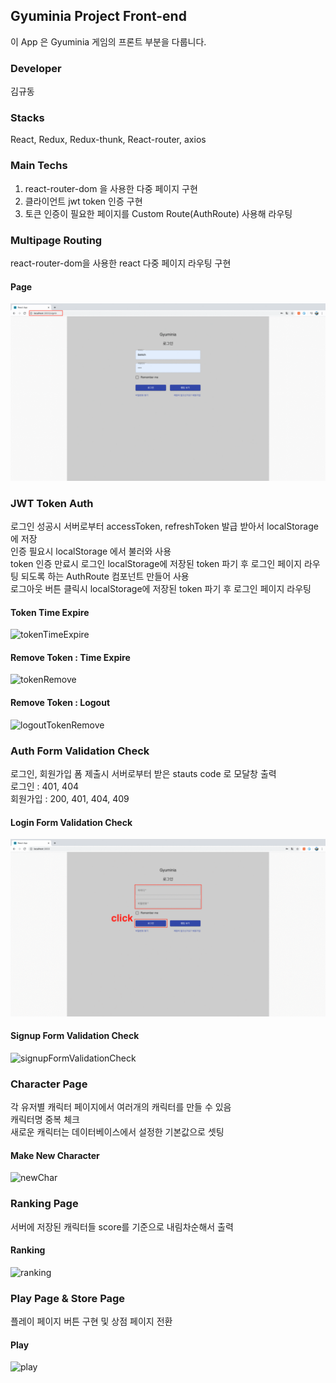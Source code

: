 ## Gyuminia Project Front-end

이 App 은 Gyuminia 게임의 프론트 부분을 다룹니다.

### Developer

김규동

### Stacks

React, Redux, Redux-thunk, React-router, axios

### Main Techs

1. react-router-dom 을 사용한 다중 페이지 구현
2. 클라이언트 jwt token 인증 구현
3. 토큰 인증이 필요한 페이지를 Custom Route(AuthRoute) 사용해 라우팅

### Multipage Routing

react-router-dom을 사용한 react 다중 페이지 라우팅 구현

#### Page

![routingPage](./src/images/routing/routingPage.gif)

### JWT Token Auth

로그인 성공시 서버로부터 accessToken, refreshToken 발급 받아서 localStorage에 저장  
인증 필요시 localStorage 에서 불러와 사용  
token 인증 만료시 로그인 localStorage에 저장된 token 파기 후 로그인 페이지 라우팅 되도록 하는 AuthRoute 컴포넌트 만들어 사용  
로그아웃 버튼 클릭시 localStorage에 저장된 token 파기 후 로그인 페이지 라우팅

#### Token Time Expire

![tokenTimeExpire](./src/images/jwt/tokenTimeExpire.gif)

#### Remove Token : Time Expire

![tokenRemove](./src/images/jwt/tokenRemove.gif)

#### Remove Token : Logout

![logoutTokenRemove](./src/images/jwt/logoutTokenRemove.gif)

### Auth Form Validation Check

로그인, 회원가입 폼 제출시 서버로부터 받은 stauts code 로 모달창 출력  
로그인 : 401, 404  
회원가입 : 200, 401, 404, 409

#### Login Form Validation Check

![loginFormValidationCheck](./src/images/validation/loginFormValidationCheck.gif)

#### Signup Form Validation Check

![signupFormValidationCheck](./src/images/validation/signupFormValidationCheck.gif)

### Character Page

각 유저별 캐릭터 페이지에서 여러개의 캐릭터를 만들 수 있음  
캐릭터명 중복 체크  
새로운 캐릭터는 데이터베이스에서 설정한 기본값으로 셋팅

#### Make New Character

![newChar](./src/images/character/newChar.gif)

### Ranking Page

서버에 저장된 캐릭터들 score를 기준으로 내림차순해서 출력

#### Ranking

![ranking](./src/images/ranking/ranking.gif)

### Play Page & Store Page

플레이 페이지 버튼 구현 및 상점 페이지 전환

#### Play

![play](./src/images/play/play.gif)
